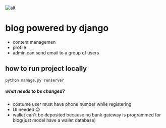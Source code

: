 ![alt](https://lh6.googleusercontent.com/rU8dZ0x67y63AeujFhM79UG_I3ZagEqTmDffagrUVuBI5eXPHtW2Z7zP1KU1MLKtl0wU5eNS_QHU-9v3GUJgxlKYeAR1yKADY8xCj7xMrpL8z9Rr2Zde9_OGsmXTigvBr7DEWggV)

# blog powered by django

- content managemen
- profile
- admin can send email to a group of users

## how to run project locally

`python manage.py runserver`

##### what needs to be changed?
- costume user must have phone number while registering
- UI needed  😊
- wallet can't be deposited because no bank gateway is programmed for blog(just model have a wallet database)  
